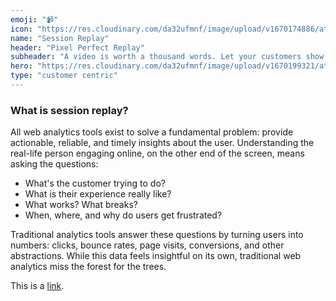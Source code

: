 ```yaml
---
emoji: "📹"
icon: "https://res.cloudinary.com/da32ufmnf/image/upload/v1670174886/atlas-2.0/h8pnaqpfn6nzg7hbkvse.png"
name: "Session Replay"
header: "Pixel Perfect Replay"
subheader: "A video is worth a thousand words. Let your customers show you rather than tell you with session recording."
hero: "https://res.cloudinary.com/da32ufmnf/image/upload/v1670199321/atlas-2.0/kfcy2wvzk7qfinxuv8gu.png"
type: "customer centric"
---
```


### What is session replay?

All web analytics tools exist to solve a fundamental problem: provide actionable, reliable, and timely insights about the user. Understanding the real-life person engaging online, on the other end of the screen, means asking the questions:

- What's the customer trying to do?
- What is their experience really like?
- What works? What breaks?
- When, where, and why do users get frustrated?

Traditional analytics tools answer these questions by turning users into numbers: clicks, bounce rates, page visits, conversions, and other abstractions. While this data feels insightful on its own, traditional web analytics miss the forest for the trees.

This is a [link](/api/components/prose).
